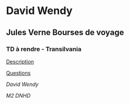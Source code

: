 # David Wendy
## Jules Verne Bourses de voyage 
### TD à rendre - Transilvania 
 [Description](https://github.com/wendywin/DAVID_WENDY_Boursesdevoyage/blob/master/Description.md)

 [Questions](https://github.com/wendywin/DAVID_WENDY_Boursesdevoyage/blob/master/Questions.md)

_David Wendy_

_M2 DNHD_
